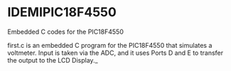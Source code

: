 # IDEMIPIC18F4550
Embedded C codes for the PIC18F4550

first.c is an embedded C program for the PIC18F4550 that simulates a voltmeter. Input is taken via the ADC, and it uses Ports D and E to transfer the output to the LCD Display._
